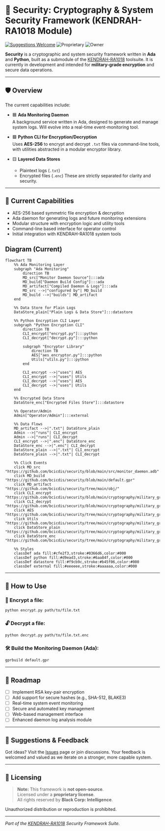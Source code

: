 # 🔐 Security: Cryptography & System Security Framework (KENDRAH-RA1018 Module)

[![Suggestions Welcome](https://img.shields.io/badge/suggestions-welcome-brightgreen)](https://github.com/bcicdis/security/issues)
![Proprietary](https://img.shields.io/badge/license-proprietary-red)
![Owner](https://img.shields.io/badge/owned%20by-Black%20Corp%3A%20Intelligence-black)

**Security** is a cryptographic and system security framework written in **Ada** and **Python**, built as a submodule of the [KENDRAH-RA1018](https://github.com/bcicdis/KENDRAH-RA1018) toolsuite. It is currently in development and intended for **military-grade encryption** and secure data operations.

---

## 🛡️ Overview

The current capabilities include:

- 🟦 **Ada Monitoring Daemon**  
  A background service written in Ada, designed to generate and manage system logs. Will evolve into a real-time event-monitoring tool.

- 🟩 **Python CLI for Encryption/Decryption**  
  Uses **AES-256** to encrypt and decrypt `.txt` files via command-line tools, with utilities abstracted in a modular encryptor library.

- 🟨 **Layered Data Stores**  
  - Plaintext logs (`.txt`)
  - Encrypted files (`.enc`)
  These are strictly separated for clarity and security.

---

## 🔐 Current Capabilities

- AES-256 based symmetric file encryption & decryption
- Ada daemon for generating logs and future monitoring extensions
- Modular structure with encryption logic and utility tools
- Command-line based interface for operator control
- Initial integration with KENDRAH-RA1018 system tools

## Diagram (Current)

```mermaid
flowchart TB
    %% Ada Monitoring Layer
    subgraph "Ada Monitoring" 
        direction TB
        MD_src["Monitor Daemon Source"]:::ada
        MD_build["Daemon Build Config"]:::ada
        MD_artifact["Compiled Daemon & Logs"]:::ada
        MD_src -->|"configured by"| MD_build
        MD_build -->|"builds"| MD_artifact
    end

    %% Data Store for Plain Logs
    DataStore_plain["Plain Logs & Data Store"]:::datastore

    %% Python Encryption CLI Layer
    subgraph "Python Encryption CLI" 
        direction TB
        CLI_encrypt["encrypt.py"]:::python
        CLI_decrypt["decrypt.py"]:::python

        subgraph "Encryptor Library"
            direction TB
            AES["aes_encryptor.py"]:::python
            Utils["utils.py"]:::python
        end

        CLI_encrypt -->|"uses"| AES
        CLI_encrypt -->|"uses"| Utils
        CLI_decrypt -->|"uses"| AES
        CLI_decrypt -->|"uses"| Utils
    end

    %% Encrypted Data Store
    DataStore_enc["Encrypted Files Store"]:::datastore

    %% Operator/Admin
    Admin["Operator/Admin"]:::external

    %% Data Flows
    MD_artifact -->|".txt"| DataStore_plain
    Admin -->|"runs"| CLI_encrypt
    Admin -->|"runs"| CLI_decrypt
    CLI_encrypt -->|".enc"| DataStore_enc
    DataStore_enc -->|".enc"| CLI_decrypt
    DataStore_plain -->|".txt"| CLI_encrypt
    DataStore_plain -->|".txt"| CLI_decrypt

    %% Click Events
    click MD_src "https://github.com/bcicdis/security/blob/main/src/monitor_daemon.adb"
    click MD_build "https://github.com/bcicdis/security/blob/main/default.gpr"
    click MD_artifact "https://github.com/bcicdis/security/tree/main/obj/"
    click CLI_encrypt "https://github.com/bcicdis/security/blob/main/cryptography/military_grade_encryption/encrypt.py"
    click CLI_decrypt "https://github.com/bcicdis/security/blob/main/cryptography/military_grade_encryption/decrypt.py"
    click AES "https://github.com/bcicdis/security/tree/main/cryptography/military_grade_encryption/encryptor/"
    click Utils "https://github.com/bcicdis/security/tree/main/cryptography/military_grade_encryption/encryptor/"
    click DataStore_plain "https://github.com/bcicdis/security/tree/main/cryptography/military_grade_encryption/data/"
    click DataStore_enc "https://github.com/bcicdis/security/tree/main/cryptography/military_grade_encryption/data/"

    %% Styles
    classDef ada fill:#cfe2f3,stroke:#0366d6,color:#000
    classDef python fill:#d9ead3,stroke:#6aa84f,color:#000
    classDef datastore fill:#f9cb9c,stroke:#b45f06,color:#000
    classDef external fill:#eeeeee,stroke:#aaaaaa,color:#000
```


---

## 🧪 How to Use

### 🔧 Encrypt a file:

```bash
python encrypt.py path/to/file.txt
```

### 🔓 Decrypt a file:

```bash
python decrypt.py path/to/file.txt.enc
```

### 🛠 Build the Monitoring Daemon (Ada):

```bash
gprbuild default.gpr
```

---

## 🚧 Roadmap

- [ ] Implement RSA key-pair encryption
- [ ] Add support for secure hashes (e.g., SHA-512, BLAKE3)
- [ ] Real-time system event monitoring
- [ ] Secure and automated key management
- [ ] Web-based management interface
- [ ] Enhanced daemon log analysis module

---

## 🤝 Suggestions & Feedback

Got ideas? Visit the [Issues](https://github.com/bcicdis/security/issues) page or join discussions. Your feedback is welcomed and valued as we iterate on a stronger, more capable system.

---

## 📜 Licensing

> **Note:** This framework is **not open-source**.  
> Licensed under a **proprietary license**.  
> All rights reserved by **Black Corp: Intelligence**.

Unauthorized distribution or reproduction is prohibited.

---

*Part of the [KENDRAH-RA1018](https://github.com/bcicdis/KENDRAH-RA1018) Security Framework Suite.*

